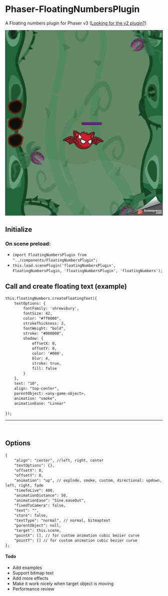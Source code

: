 # Phaser-FloatingNumbersPlugin
A Floating numbers plugin for Phaser v3 ([Looking for the v2 plugin?](https://github.com/netgfx/Phaser-FloatingText))


![sample](https://github.com/netgfx/FloatingNumbersPlugin/blob/master/sample.gif)

## Initialize

### On scene preload:
- `import FloatingNumbersPlugin from "../components/FloatingNumbersPlugin";`
- `this.load.scenePlugin('floatingNumbersPlugin', FloatingNumbersPlugin, 'floatingNumbersPlugin', 'floatingNumbers');`

## Call and create floating text (example)

```
this.floatingNumbers.createFloatingText({
    textOptions: {
        fontFamily: 'shrewsbury',
        fontSize: 42,
        color: "#ff0000",
        strokeThickness: 2,
        fontWeight: "bold",
        stroke: "#000000",
        shadow: {
            offsetX: 0,
            offsetY: 0,
            color: '#000',
            blur: 4,
            stroke: true,
            fill: false
        }
    },
    text: "10",
    align: "top-center",
    parentObject: <any-game-object>,
    animation: "smoke",
    animationEase: "Linear"

});
```
---
<br>

## Options

```
{
    "align": "center", //left, right, center
    "textOptions": {},
    "offsetX": 0,
    "offsetY": 0,
    "animation": "up", // explode, smoke, custom, directional: updown, left, right, fade
    "timeToLive": 400,
    "animationDistance": 50,
    "animationEase": "Sine.easeOut",
    "fixedToCamera": false,
    "text": "",
    "store": false,
    "textType": "normal", // normal, bitmaptext
    "parentObject": null,
    "target": this.scene,
    "pointX": [], // for custom animation cubic bezier curve
    "pointY": [] // for custom animation cubic bezier curve
};
```

#### Todo

- Add examples
- Support bitmap text
- Add more effects
- Make it work nicely when target object is moving
- Performance review

